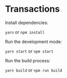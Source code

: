 # Transactions

Install dependencies:

`yarn` or `npm install`

Run the development mode:

`yarn start` or `npm start`

Run the build process:

`yarn build` or `npm run build`
